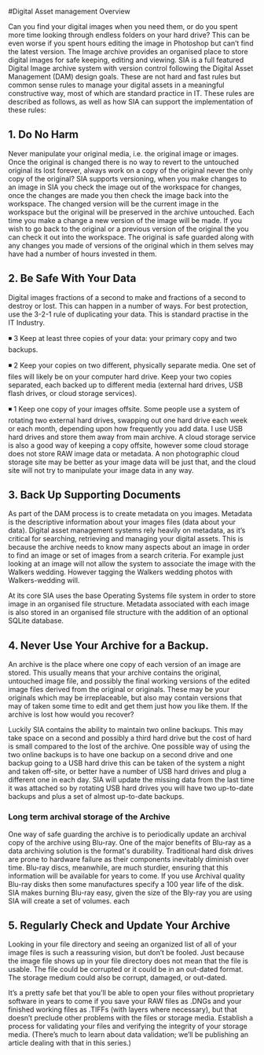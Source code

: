 #Digital Asset management Overview

Can you find your digital images when you need them, or do you spent more time looking through endless folders on your hard drive? This can be even worse if you spent hours editing the image in Photoshop but can’t find the latest version. The Image archive provides an organised place to store digital images for safe keeping, editing and viewing. SIA is a full featured Digital Image archive system with version control following the Digital Asset Management (DAM) design goals. These are not hard and fast rules but common sense rules to manage your digital assets in a meaningful constructive way, most of which are standard practice in IT. These rules are described as follows, as well as how SIA can support the implementation of these rules:

## 1. Do No Harm

Never manipulate your original media, i.e. the original image or images. Once the original is changed there is no way to revert to the untouched original its lost forever, always work on a copy of the original never the only copy of the original? SIA supports versioning, when you make changes to an image in SIA you check the image out of the workspace for changes, once the changes are made you then check the image back into the workspace. The changed version will be the current image in the workspace but the original will be preserved in the archive untouched. Each time you make a change a new version of the image will be made. If you wish to go back to the original or a previous version of the original the you can check it out into the workspace. The original is safe guarded along with any changes you made of versions of the original which in them selves may have had a number of hours invested in them.  

## 2. Be Safe With Your Data

Digital images fractions of a second to make and fractions of a second to destroy or lost. This can happen in a number of ways. For best protection, use the 3-2-1 rule of duplicating your data. This is standard practise in the IT Industry. 

◾ 3 Keep at least three copies of your data: your primary copy and two backups.

◾ 2 Keep your copies on two different, physically separate media. One set of files will likely be on your computer hard drive. Keep your two copies separated, each backed up to different media (external hard drives, USB flash drives, or cloud storage services).

◾ 1 Keep one copy of your images offsite. Some people use a system of rotating two external hard drives, swapping out one hard drive each week or each month, depending upon how frequently you add data. I use USB hard drives and store them away from main archive. A cloud storage service is also a good way of keeping a copy offsite, however some cloud storage does not store RAW image data or metadata. A non photographic cloud storage site may be better as your image data will be just that, and the cloud site will not try to manipulate your image data in any way. 

## 3. Back Up Supporting Documents

As part of the DAM process is to create metadata on you images. Metadata is the descriptive information about your images files (data about your data). Digital asset management systems rely heavily on metadata, as it’s critical for searching, retrieving and managing your digital assets. This is because the archive needs to know many aspects about an image in order to find an image or set of images from a search criteria. For example just looking at an image will not allow the system to associate the image with the Walkers wedding. However tagging the Walkers wedding photos with Walkers-wedding will. 

At its core SIA uses the base Operating Systems file system in order to store image in an organised file structure. Metadata associated with each image is also stored in an organised file structure with the addition of an optional SQLite database. 

## 4. Never Use Your Archive for a Backup.

An archive is the place where one copy of each version of an image are stored. This usually means that your archive contains the original, untouched image file, and possibly the final working versions of the edited image files derived from the original or originals. These may be your originals which may be irreplaceable, but also may contain versions that may of taken some time to edit and get them just how you like them. If the archive is lost how would you recover?

Luckily SIA contains the ability to maintain two online backups. This may take space on a second and possibly a third hard drive but the cost of hard is small compared to the lost of the archive. One possible way of using the two online backups is to have one backup on a second drive and one backup going to a USB hard drive this can be taken of the system a night and taken off-site, or better have a number of USB hard drives and plug a different one in each day. SIA will update the missing data from the last time it was attached so by rotating USB hard drives you will have two up-to-date backups and plus a set of almost up-to-date backups. 

### Long term archival storage of the Archive  
One way of safe guarding the archive is to periodically update an archival copy of the archive using Blu-ray. One of the major benefits of Blu-ray as a data archiving solution is the format's durability. Traditional hard disk drives are prone to hardware failure as their components inevitably diminish over time. Blu-ray discs, meanwhile, are much sturdier, ensuring that this information will be available for years to come. If you use Archival quality Blu-ray disks then some manufactures specify a 100 year life of the disk.
SIA makes burning Blu-ray easy, given the size of the Bly-ray you are using SIA will create a set of volumes. each 

## 5. Regularly Check and Update Your Archive

Looking in your file directory and seeing an organized list of all of your image files is such a reassuring vision, but don’t be fooled. Just because the image file shows up in your file directory does not mean that the file is usable. The file could be corrupted or it could be in an out-dated format. The storage medium could also be corrupt, damaged, or out-dated.

It’s a pretty safe bet that you’ll be able to open your files without proprietary software in years to come if you save your RAW files as .DNGs and your finished working files as .TIFFs (with layers where necessary), but that doesn’t preclude other problems with the files or storage media. Establish a process for validating your files and verifying the integrity of your storage media. (There’s much to learn about data validation; we’ll be publishing an article dealing with that in this series.)

